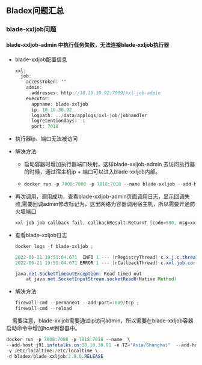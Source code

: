## Bladex问题汇总

### blade-xxljob问题

#### blade-xxljob-admin 中执行任务失败，无法连接blade-xxljob执行器

- blade-xxljob配置信息
  
  ```java
  xxl:
    job:
      accessToken: ''
      admin:
        addresses: http://10.10.30.92:7009/xxl-job-admin
      executor:
        appname: blade-xxljob
        ip: 10.10.30.92
        logpath: ../data/applogs/xxl-job/jobhandler
        logretentiondays: -1
        port: 7018
  ```

- 执行器ip、端口无法被访问

- 解决方法
  
  - 启动容器时增加执行器端口映射，这样blade-xxljob-admin 去访问执行器的时候，通过宿主机ip + 端口可以进入blade-xxljob内部。
  
  - ```java
    docker run -p 7008:7008 -p 7018:7018 --name blade-xxljob --add-host j91.infotalks.cn:10.10.30.91 -e TZ="Asia/Shanghai"  --add-host j92.infotalks.cn:10.10.30.92 -v /etc/localtime:/etc/localtime -d bladex/blade-xxljob:2.9.0.RELEASE
    ```

- 再次调用，调用成功，查看blade-xxljob-admin页面调用日志，显示回调失败,需要回调admin修改标记为，这里网络为容器调用宿主机，所以需要开通防火墙端口
  
  ```java
  xxl-job job callback fail, callbackResult:ReturnT [code=500, msg=xxl-rpc remoting error(Read timed o
  ```

- 查看blade-xxljob日志
  
  ```java
  docker logs -f blade-xxljob ;
  
  2022-06-21 19:51:04.671  INFO 1 --- [rRegistryThread] c.x.j.c.thread.ExecutorRegistryThread    : >>>>>>>>>>> xxl-job registry fail, registryParam:RegistryParam{registryGroup='EXECUTOR', registryKey='blade-xxljob', registryValue='10.10.30.92:7018'}, registryResult:ReturnT [code=500, msg=xxl-rpc remoting error(Read timed out), for url : http://10.10.30.92:7009/xxl-job-admin/api/registry, content=null]
  2022-06-21 19:51:04.671 ERROR 1 --- [rCallbackThread] c.xxl.job.core.util.XxlJobRemotingUtil   : Read timed out
  
  java.net.SocketTimeoutException: Read timed out
      at java.net.SocketInputStream.socketRead0(Native Method)
  ```

- 解决方法
  
  ```java
  firewall-cmd --permanent --add-port=7009/tcp ;
  firewall-cmd --reload
  ```

    需要注意，blade-xxljob需要通过ip访问admin，所以需要在blade-xxljob容器启动命令中增加host到容器中。

```java
docker run -p 7008:7008 -p 7018:7018 --name  \
--add-host j91.infotalks.cn:10.10.30.91 -e TZ="Asia/Shanghai"  --add-host j92.infotalks.cn:10.10.30.92 \
-v /etc/localtime:/etc/localtime \
-d bladex/blade-xxljob:2.9.0.RELEASE
```
